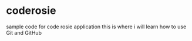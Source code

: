 # coderosie
sample code for code rosie application
this is where i will learn how to use Git and GitHub
